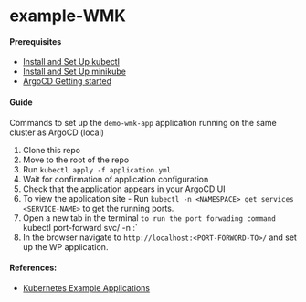 # example-WMK

#### Prerequisites
- [Install and Set Up kubectl](https://kubernetes.io/docs/tasks/tools/)
- [Install and Set Up minikube](https://minikube.sigs.k8s.io/docs/start/)
- [ArgoCD Getting started](https://argo-cd.readthedocs.io/en/stable/getting_started/#1-install-argo-cd)

#### Guide

Commands to set up the `demo-wmk-app` application running on the same cluster as ArgoCD (local)

1. Clone this repo
2. Move to the root of the repo
3. Run `kubectl apply -f application.yml`
4. Wait for confirmation of application configuration
5. Check that the application appears in your ArgoCD UI
6. To view the application site - Run `kubectl -n <NAMESPACE> get services <SERVICE-NAME>` to get the running ports.
7. Open a new tab in the terminal `to run the port forwading command `kubectl port-forward svc/<SERVICE-NAME> -n <NAMESPACE> <PORT-FORWORD-TO>:<PORT-FROM-PREVIOUS-STEP>`
8. In the browser navigate to `http://localhost:<PORT-FORWORD-TO>/` and set up the WP application.

#### References:
- [Kubernetes Example Applications](https://kubernetes.io/docs/tutorials/stateful-application/mysql-wordpress-persistent-volume/)
